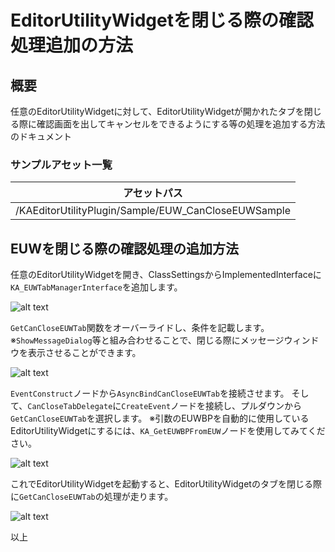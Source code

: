 # EditorUtilityWidgetを閉じる際の確認処理追加の方法
## 概要
任意のEditorUtilityWidgetに対して、EditorUtilityWidgetが開かれたタブを閉じる際に確認画面を出してキャンセルをできるようにする等の処理を追加する方法のドキュメント

### サンプルアセット一覧  
|アセットパス|
|-|
|/KAEditorUtilityPlugin/Sample/EUW_CanCloseEUWSample|



## EUWを閉じる際の確認処理の追加方法

任意のEditorUtilityWidgetを開き、ClassSettingsからImplementedInterfaceに`KA_EUWTabManagerInterface`を追加します。

![alt text](images/CanCloseEUW_AddInterface.png)

`GetCanCloseEUWTab`関数をオーバーライドし、条件を記載します。
※`ShowMessageDialog`等と組み合わせることで、閉じる際にメッセージウィンドウを表示させることができます。

![alt text](image-3.png)

`EventConstruct`ノードから`AsyncBindCanCloseEUWTab`を接続させます。
そして、`CanCloseTabDelegate`に`CreateEvent`ノードを接続し、プルダウンから`GetCanCloseEUWTab`を選択します。
※引数のEUWBPを自動的に使用しているEditorUtilityWidgetにするには、`KA_GetEUWBPFromEUW`ノードを使用してみてください。

![alt text](image-4.png)

これでEditorUtilityWidgetを起動すると、EditorUtilityWidgetのタブを閉じる際に`GetCanCloseEUWTab`の処理が走ります。

![alt text](image-5.png)

以上